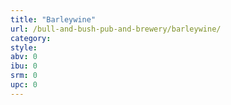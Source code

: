```yaml
---
title: "Barleywine"
url: /bull-and-bush-pub-and-brewery/barleywine/
category: 
style: 
abv: 0
ibu: 0
srm: 0
upc: 0
---
```


